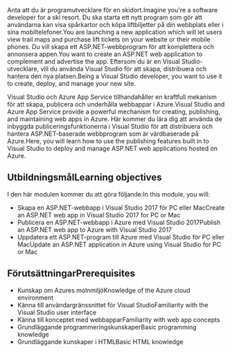 <span data-ttu-id="24dbd-101">Anta att du är programutvecklare för en skidort.</span><span class="sxs-lookup"><span data-stu-id="24dbd-101">Imagine you're a software developer for a ski resort.</span></span> <span data-ttu-id="24dbd-102">Du ska starta ett nytt program som gör att användarna kan visa spårkartor och köpa liftbiljetter på din webbplats eller i sina mobiltelefoner.</span><span class="sxs-lookup"><span data-stu-id="24dbd-102">You are launching a new application which will let users view trail maps and purchase lift tickets on your website or their mobile phones.</span></span> <span data-ttu-id="24dbd-103">Du vill skapa ett ASP.NET-webbprogram för att komplettera och annonsera appen.</span><span class="sxs-lookup"><span data-stu-id="24dbd-103">You want to create an ASP.NET web application to complement and advertise the app.</span></span> <span data-ttu-id="24dbd-104">Eftersom du är en Visual Studio-utvecklare, vill du använda Visual Studio för att skapa, distribuera och hantera den nya platsen.</span><span class="sxs-lookup"><span data-stu-id="24dbd-104">Being a Visual Studio developer, you want to use it to create, deploy, and manage your new site.</span></span>

<span data-ttu-id="24dbd-105">Visual Studio och Azure App Service tillhandahåller en kraftfull mekanism för att skapa, publicera och underhålla webbappar i Azure.</span><span class="sxs-lookup"><span data-stu-id="24dbd-105">Visual Studio and Azure App Service provide a powerful mechanism for creating, publishing, and maintaining web apps in Azure.</span></span> <span data-ttu-id="24dbd-106">Här kommer du lära dig att använda de inbyggda publiceringsfunktionerna i Visual Studio för att distribuera och hantera ASP.NET-baserade webbprogram som är värdbaserade på Azure.</span><span class="sxs-lookup"><span data-stu-id="24dbd-106">Here, you will learn how to use the publishing features built in to Visual Studio to deploy and manage ASP.NET web applications hosted on Azure.</span></span>

## <a name="learning-objectives"></a><span data-ttu-id="24dbd-107">Utbildningsmål</span><span class="sxs-lookup"><span data-stu-id="24dbd-107">Learning objectives</span></span>

<span data-ttu-id="24dbd-108">I den här modulen kommer du att göra följande:</span><span class="sxs-lookup"><span data-stu-id="24dbd-108">In this module, you will:</span></span>

- <span data-ttu-id="24dbd-109">Skapa en ASP.NET-webbapp i Visual Studio 2017 för PC eller Mac</span><span class="sxs-lookup"><span data-stu-id="24dbd-109">Create an ASP.NET web app in Visual Studio 2017 for PC or Mac</span></span>
- <span data-ttu-id="24dbd-110">Publicera en ASP.NET-webbapp i Azure med Visual Studio 2017</span><span class="sxs-lookup"><span data-stu-id="24dbd-110">Publish an ASP.NET web app to Azure with Visual Studio 2017</span></span>
- <span data-ttu-id="24dbd-111">Uppdatera ett ASP.NET-program till Azure med Visual Studio för PC eller Mac</span><span class="sxs-lookup"><span data-stu-id="24dbd-111">Update an ASP.NET application in Azure using Visual Studio for PC or Mac</span></span>

## <a name="prerequisites"></a><span data-ttu-id="24dbd-112">Förutsättningar</span><span class="sxs-lookup"><span data-stu-id="24dbd-112">Prerequisites</span></span>

- <span data-ttu-id="24dbd-113">Kunskap om Azures molnmiljö</span><span class="sxs-lookup"><span data-stu-id="24dbd-113">Knowledge of the Azure cloud environment</span></span>
- <span data-ttu-id="24dbd-114">Känna till användargränssnittet för Visual Studio</span><span class="sxs-lookup"><span data-stu-id="24dbd-114">Familiarity with the Visual Studio user interface</span></span>
- <span data-ttu-id="24dbd-115">Känna till konceptet med webbappar</span><span class="sxs-lookup"><span data-stu-id="24dbd-115">Familiarity with web app concepts</span></span>
- <span data-ttu-id="24dbd-116">Grundläggande programmeringskunskaper</span><span class="sxs-lookup"><span data-stu-id="24dbd-116">Basic programming knowledge</span></span>
- <span data-ttu-id="24dbd-117">Grundläggande kunskaper i HTML</span><span class="sxs-lookup"><span data-stu-id="24dbd-117">Basic HTML knowledge</span></span>
